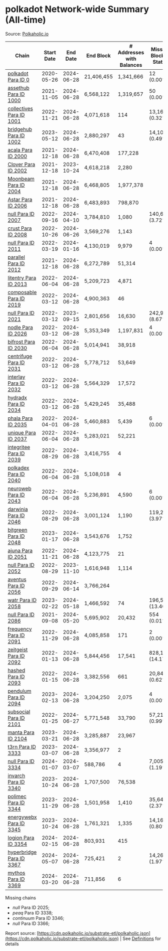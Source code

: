 # polkadot Network-wide Summary (All-time)

Source: [Polkaholic.io](https://polkaholic.io)


| Chain            | Start Date | End Date | End Block | # Addresses with Balances | Missing Blocks / Status |
| ---------------- | ---------- | ---------| --------- | ------------------------- | ----------------------- |
| [polkadot Para ID 0](/polkadot/0-polkadot) | 2020-05-26 | 2024-06-28 | 21,406,455 |  1,341,666 | 12 (0.00%)  |
| [assethub Para ID 1000](/polkadot/1000-assethub) | 2021-11-05 | 2024-06-28 | 6,568,122 |  1,319,657 | 50 (0.00%)  |
| [collectives Para ID 1001](/polkadot/1001-collectives) | 2022-11-21 | 2024-06-28 | 4,071,618 |  114 | 13,169 (0.32%)  |
| [bridgehub Para ID 1002](/polkadot/1002-bridgehub) | 2023-05-12 | 2024-06-28 | 2,880,297 |  43 | 14,105 (0.49%)  |
| [acala Para ID 2000](/polkadot/2000-acala) | 2021-12-18 | 2024-06-28 | 6,470,408 |  177,228 |    |
| [Clover Para ID 2002](/polkadot/2002-clover) | 2021-12-18 | 2023-10-24 | 4,618,218 |  2,280 |    |
| [Moonbeam Para ID 2004](/polkadot/2004-moonbeam) | 2021-12-18 | 2024-06-28 | 6,468,805 |  1,977,378 |    |
| [Astar Para ID 2006](/polkadot/2006-astar) | 2021-12-18 | 2024-06-28 | 6,483,893 |  798,870 |    |
| [null Para ID 2007](/polkadot/2007-kapex) | 2022-09-16 | 2024-04-10 | 3,784,810 |  1,080 | 140,668 (3.72%)  |
| [crust Para ID 2008](/polkadot/2008-crust) | 2022-10-26 | 2024-06-26 | 3,569,276 |  1,143 |    |
| [null Para ID 2011](/polkadot/2011-equilibrium) | 2022-03-19 | 2024-01-16 | 4,130,019 |  9,979 | 4 (0.00%)  |
| [parallel Para ID 2012](/polkadot/2012-parallel) | 2021-12-18 | 2024-06-28 | 6,272,789 |  51,314 |    |
| [litentry Para ID 2013](/polkadot/2013-litentry) | 2022-06-04 | 2024-06-28 | 5,209,723 |  4,871 |    |
| [composable Para ID 2019](/polkadot/2019-composable) | 2022-03-12 | 2024-06-28 | 4,900,363 |  46 |    |
| [null Para ID 2021](/polkadot/2021-efinity) | 2022-03-12 | 2023-09-15 | 2,801,656 |  16,630 | 242,949 (8.67%)  |
| [nodle Para ID 2026](/polkadot/2026-nodle) | 2022-03-12 | 2024-06-28 | 5,353,349 |  1,197,831 | 4 (0.00%)  |
| [bifrost Para ID 2030](/polkadot/2030-bifrost) | 2022-06-04 | 2024-06-28 | 5,014,941 |  38,918 |    |
| [centrifuge Para ID 2031](/polkadot/2031-centrifuge) | 2022-03-12 | 2024-06-28 | 5,778,712 |  53,649 |    |
| [interlay Para ID 2032](/polkadot/2032-interlay) | 2022-03-12 | 2024-06-28 | 5,564,329 |  17,572 |    |
| [hydradx Para ID 2034](/polkadot/2034-hydradx) | 2022-03-12 | 2024-06-28 | 5,429,245 |  35,488 |    |
| [phala Para ID 2035](/polkadot/2035-phala) | 2022-04-01 | 2024-06-28 | 5,460,883 |  5,439 | 6 (0.00%)  |
| [unique Para ID 2037](/polkadot/2037-unique) | 2022-06-04 | 2024-06-28 | 5,283,021 |  52,221 |    |
| [integritee Para ID 2039](/polkadot/2039-integritee) | 2022-08-29 | 2024-06-28 | 3,416,755 |  4 |    |
| [polkadex Para ID 2040](/polkadot/2040-polkadex) | 2022-06-04 | 2024-06-28 | 5,108,018 |  4 |    |
| [neuroweb Para ID 2043](/polkadot/2043-neuroweb) | 2022-06-04 | 2024-06-28 | 5,236,891 |  4,590 | 6 (0.00%)  |
| [darwinia Para ID 2046](/polkadot/2046-darwinia) | 2022-08-29 | 2024-06-28 | 3,001,124 |  1,190 | 119,220 (3.97%)  |
| [bitgreen Para ID 2048](/polkadot/2048-bitgreen) | 2023-01-17 | 2024-06-28 | 3,543,676 |  1,752 |    |
| [ajuna Para ID 2051](/polkadot/2051-ajuna) | 2022-11-21 | 2024-06-28 | 4,123,775 |  21 |    |
| [null Para ID 2052](/polkadot/2052-polkadot-parathread-2052) | 2022-08-29 | 2023-11-10 | 1,616,948 |  1,114 |    |
| [aventus Para ID 2056](/polkadot/2056-aventus) | 2022-09-29 | 2024-06-14 | 3,766,264 |   |    |
| [watr Para ID 2058](/polkadot/2058-watr) | 2023-02-22 | 2024-05-18 | 1,466,592 |  74 | 196,567 (13.40%)  |
| [null Para ID 2086](/polkadot/2086-kilt) | 2021-09-08 | 2024-05-20 | 5,695,902 |  20,432 | 554 (0.01%)  |
| [frequency Para ID 2091](/polkadot/2091-frequency) | 2022-11-29 | 2024-06-28 | 4,085,858 |  171 | 2 (0.00%)  |
| [zeitgeist Para ID 2092](/polkadot/2092-zeitgeist) | 2022-01-13 | 2024-06-28 | 5,844,456 |  17,541 | 828,192 (14.17%)  |
| [hashed Para ID 2093](/polkadot/2093-hashed) | 2022-01-15 | 2024-06-28 | 3,382,556 |  661 | 20,847 (0.62%)  |
| [pendulum Para ID 2094](/polkadot/2094-pendulum) | 2023-02-13 | 2024-06-28 | 3,204,250 |  2,075 | 4 (0.00%)  |
| [subsocial Para ID 2101](/polkadot/2101-subsocial) | 2022-01-25 | 2024-06-27 | 5,771,548 |  33,790 | 57,214 (0.99%)  |
| [manta Para ID 2104](/polkadot/2104-manta) | 2023-03-21 | 2024-06-28 | 3,285,887 |  23,967 |    |
| [t3rn Para ID 3333](/polkadot/3333-t3rn) | 2023-03-07 | 2024-06-28 | 3,356,977 |  2 |    |
| [null Para ID 3334](/polkadot/3334-polkadot-parathread-3334) | 2024-01-07 | 2024-03-07 | 588,786 |  4 | 7,005 (1.19%)  |
| [invarch Para ID 3340](/polkadot/3340-invarch) | 2023-10-24 | 2024-06-28 | 1,707,500 |  76,538 |    |
| [polimec Para ID 3344](/polkadot/3344-polimec) | 2023-11-29 | 2024-06-28 | 1,501,958 |  1,410 | 35,644 (2.37%)  |
| [energywebx Para ID 3345](/polkadot/3345-energywebx) | 2023-10-24 | 2024-06-28 | 1,761,321 |  1,335 | 14,163 (0.80%)  |
| [logion Para ID 3354](/polkadot/3354-logion) | 2024-02-15 | 2024-06-28 | 803,931 |  415 |    |
| [hyperbridge Para ID 3367](/polkadot/3367-hyperbridge) | 2024-05-07 | 2024-06-28 | 725,421 |  2 | 14,262 (1.97%)  |
| [mythos Para ID 3369](/polkadot/3369-mythos) | 2024-03-20 | 2024-06-28 | 711,856 |  6 |    |

Missing chains


* *null* Para ID 2025; 
* *peaq* Para ID 3338; 
* *continuum* Para ID 3346; 
* *null* Para ID 3366; 

Report source: [https://cdn.polkaholic.io/substrate-etl/polkaholic.json](https://cdn.polkaholic.io/substrate-etl/polkaholic.json) | See [Definitions](/DEFINITIONS.md) for details
